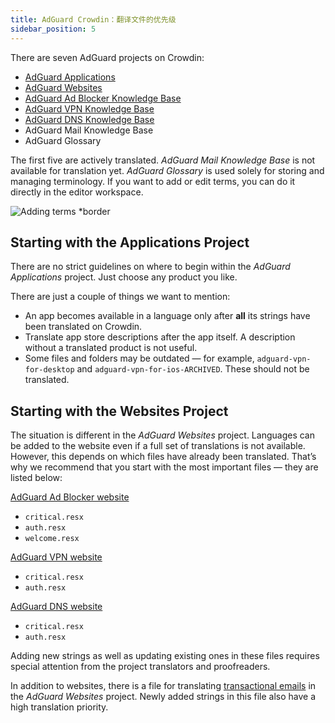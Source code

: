 ```yaml
---
title: AdGuard Crowdin：翻译文件的优先级
sidebar_position: 5
---
```


There are seven AdGuard projects on Crowdin:

- [AdGuard Applications](https://crowdin.com/project/adguard-applications)
- [AdGuard Websites](https://crowdin.com/project/adguard-websites)
- [AdGuard Ad Blocker Knowledge Base](https://crowdin.com/project/adguard-knowledge-base)
- [AdGuard VPN Knowledge Base](https://crowdin.com/project/adguard-vpn-knowledge-base)
- [AdGuard DNS Knowledge Base](https://crowdin.com/project/adguard-knowledge-bases)
- AdGuard Mail Knowledge Base
- AdGuard Glossary

The first five are actively translated. *AdGuard Mail Knowledge Base* is not available for translation yet. *AdGuard Glossary* is used solely for storing and managing terminology. If you want to add or edit terms, you can do it directly in the editor workspace.

![Adding terms *border](https://cdn.adtidy.org/content/kb/ad_blocker/miscellaneous/adguard_translations/adding_terms.png)

## Starting with the Applications Project

There are no strict guidelines on where to begin within the *AdGuard Applications* project. Just choose any product you like.

There are just a couple of things we want to mention:

- An app becomes available in a language only after **all** its strings have been translated on Crowdin.
- Translate app store descriptions after the app itself. A description without a translated product is not useful.
- Some files and folders may be outdated — for example, `adguard-vpn-for-desktop` and `adguard-vpn-for-ios-ARCHIVED`. These should not be translated.

## Starting with the Websites Project

The situation is different in the *AdGuard Websites* project. Languages can be added to the website even if a full set of translations is not available. However, this depends on which files have already been translated. That’s why we recommend that you start with the most important files — they are listed below:

[AdGuard Ad Blocker website](https://crowdin.com/project/adguard-websites/en#/adguard.com)

- `critical.resx`
- `auth.resx`
- `welcome.resx`

[AdGuard VPN website](https://crowdin.com/project/adguard-websites/en#/adguard-vpn.com)

- `critical.resx`
- `auth.resx`

[AdGuard DNS website](https://crowdin.com/project/adguard-websites/en#/adguard-dns.com)

- `critical.resx`
- `auth.resx`

Adding new strings as well as updating existing ones in these files requires special attention from the project translators and proofreaders.

In addition to websites, there is a file for translating [transactional emails](https://crowdin.com/project/adguard-websites/en#/emails) in the *AdGuard Websites* project. Newly added strings in this file also have a high translation priority.
